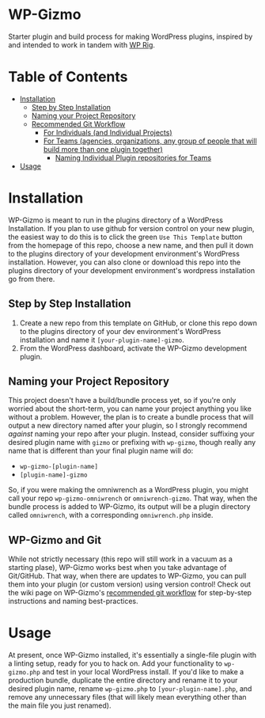 # WP-Gizmo
 Starter plugin and build process for making WordPress plugins, inspired by and intended to work in tandem with [WP Rig](https://wprig.io).

# Table of Contents
- [Installation](#installation)
  * [Step by Step Installation](#step-by-step-installation)
  * [Naming your Project Repository](#naming-your-project-repository)
  * [Recommended Git Workflow](#recommended-git-workflow)
    + [For Individuals (and Individual Projects)](#for-individuals--and-individual-projects-)
    + [For Teams (agencies, organizations, any group of people that will build more than one plugin together)](#for-teams--agencies--organizations--any-group-of-people-that-will-build-more-than-one-plugin-together-)
      - [Naming Individual Plugin repositories for Teams](#naming-individual-plugin-repositories-for-teams)
- [Usage](#usage)

# Installation
WP-Gizmo is meant to run in the plugins directory of a WordPress Installation. If you plan to use github for version control on your new plugin, the easiest way to do this is to click the green `Use This Template` button from the homepage of this repo, choose a new name, and then pull it down to the plugins directory of your development environment's WordPress installation. However, you can also clone or download this repo into the plugins directory of your development environment's wordpress installation go from there.
## Step by Step Installation
1. Create a new repo from this template on GitHub, or clone this repo down to the plugins directory of your dev environment's WordPress installation and name it `[your-plugin-name]-gizmo`.
2. From the WordPress dashboard, activate the WP-Gizmo development plugin.
## Naming your Project Repository
This project doesn't have a build/bundle process yet, so if you're only worried about the short-term, you can name your project anything you like without a problem. However, the plan is to create a bundle process that will output a new directory named after your plugin, so I strongly recommend _against_ naming your repo after your plugin. Instead, consider suffixing your desired plugin name with `gizmo` or prefixing with `wp-gizmo`, though really any name that is different than your final plugin name will do:
- `wp-gizmo-[plugin-name]`
- `[plugin-name]-gizmo`

So, if you were making the omniwrench as a WordPress plugin, you might call your repo `wp-gizmo-omniwrench` or `omniwrench-gizmo`. That way, when the bundle process is added to WP-Gizmo, its output will be a plugin directory called `omniwrench`, with a corresponding `omniwrench.php` inside.
## WP-Gizmo and Git
While not strictly necessary (this repo will still work in a vacuum as a starting plase), WP-Gizmo works best when you take advantage of Git/GitHub. That way, when there are updates to WP-Gizmo, you can pull them into your plugin (or custom version) using version control! Check out the wiki page on WP-Gizmo's [recommended git workflow](https://github.com/jacklowrie/wp-gizmo/wiki/Recommended-Git-Workflow) for step-by-step instructions and naming best-practices.
# Usage
At present, once WP-Gizmo installed, it's essentially a single-file plugin with a linting setup, ready for you to hack on. Add your functionality to `wp-gizmo.php` and test in your local WordPress install. If you'd like to make a production bundle, duplicate the entire directory and rename it to your desired plugin name, rename `wp-gizmo.php` to `[your-plugin-name].php`, and remove any unnecessary files (that will likely mean everything other than the main file you just renamed).
